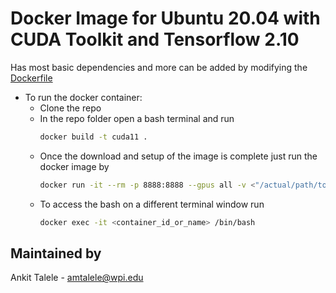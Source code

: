 # Docker Image for Ubuntu 20.04 with CUDA Toolkit and Tensorflow 2.10 
Has most basic dependencies and more can be added by modifying the [Dockerfile](Dockerfile)

- To run the docker container:
	- Clone the repo
  - In the repo folder open a bash terminal and run
    ```bash
    docker build -t cuda11 .
    ```
  - Once the download and setup of the image is complete just run the docker image by
    ```bash
    docker run -it --rm -p 8888:8888 --gpus all -v <"/actual/path/to/data">:/data --name name_of_the_container -e DISPLAY=$DISPLAY -v /tmp/.X11-unix:/tmp/.X11-unix cuda11 bash
    ```
  - To access the bash on a different terminal window run
    ```bash
    docker exec -it <container_id_or_name> /bin/bash
    ``` 

## Maintained by
Ankit Talele - amtalele@wpi.edu
